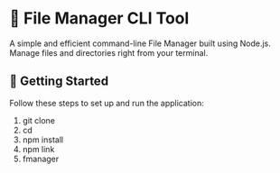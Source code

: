 # 📁 File Manager CLI Tool
A simple and efficient command-line File Manager built using Node.js. Manage files and directories right from your terminal.

## 🚀 Getting Started
Follow these steps to set up and run the application:

1. git clone <repository-url>
2. cd <project-folder-name>
3. npm install
4. npm link
5. fmanager
